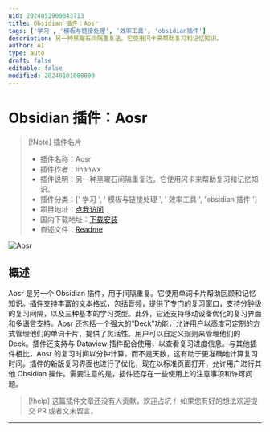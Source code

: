 ```yaml
---
uid: 2024052909043713
title: Obsidian 插件：Aosr
tags: ['学习', '模板与链接处理', '效率工具', 'obsidian插件']
description: 另一种黑曜石间隔重复法。它使用闪卡来帮助复习和记忆知识。
author: AI
type: auto
draft: false
editable: false
modified: 20240101000000
---
```


# Obsidian 插件：Aosr

> [!Note] 插件名片
> - 插件名称：Aosr
> - 插件作者：linanwx
> - 插件说明：另一种黑曜石间隔重复法。它使用闪卡来帮助复习和记忆知识。
> - 插件分类：[' 学习 ', ' 模板与链接处理 ', ' 效率工具 ', 'obsidian 插件 ']
> - 项目地址：[点我访问](https://github.com/linanwx/aosr)
> - 国内下载地址：[下载安装](https://pkmer.cn/products/plugin/pluginMarket/?aosr)
> - 自述文件：[Readme](https://ghproxy.net/https://raw.githubusercontent.com/linanwx/aosr/master/README.md)

![Aosr](https://cdn.pkmer.cn/covers/aosr_new.gif!pkmer)

## 概述

Aosr 是另一个 Obsidian 插件，用于间隔重复。它使用单词卡片帮助回顾和记忆知识。插件支持丰富的文本格式，包括音频，提供了专门的复习窗口，支持分钟级的复习间隔，以及三种基本的学习类型。此外，它还支持移动设备优化的复习界面和多语言支持。Aosr 还包括一个强大的“Deck”功能，允许用户以高度可定制的方式管理他们的单词卡片，提供了灵活性。用户可以自定义规则来管理他们的 Deck。插件还支持与 Dataview 插件配合使用，以查看复习进度信息。与其他插件相比，Aosr 的复习时间以分钟计算，而不是天数，这有助于更准确地计算复习时间。插件的新版复习界面也进行了优化，现在以标准页面打开，允许用户进行其他 Obsidian 操作。需要注意的是，插件还存在一些使用上的注意事项和许可问题。

> [!help]
> 这篇插件文章还没有人贡献，欢迎占坑！
> 如果您有好的想法欢迎提交 PR 或者文末留言。

---



